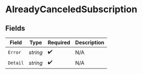 # AlreadyCanceledSubscription


## Fields

| Field              | Type               | Required           | Description        |
| ------------------ | ------------------ | ------------------ | ------------------ |
| `Error`            | *string*           | :heavy_check_mark: | N/A                |
| `Detail`           | *string*           | :heavy_check_mark: | N/A                |